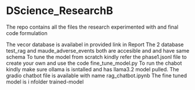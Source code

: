 # DScience_ResearchB
The repo contains all the files the research experimented with and final code formulation

The vecor database is availabel in provided link in Report
The  2 database test_rag and maude_adverse_events both are accesible and and have same schema
To tune the model from scratch kindly refer the phase1.jsonl file to create your own and use the code fine_tune_model.py
To run the chabot kindly make sure ollama is isntalled and has llama3.2 model pulled.
The gradio chatbot file is available with name rag_chatbot.ipynb
The fine tuned model is i nfolder trained-model

